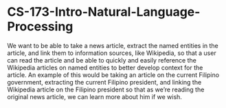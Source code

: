 # CS-173-Intro-Natural-Language-Processing
We want to be able to take a news article, extract the named entities in the article, and link them to information sources, like Wikipedia, so that a user can read the article and be able to quickly and easily reference the Wikipedia articles on named entities to better develop context for the article. An example of this would be taking an article on the current Filipino government, extracting the current Filipino president, and linking the Wikipedia article on the Filipino president so that as we’re reading the original news article, we can learn more about him if we wish.
